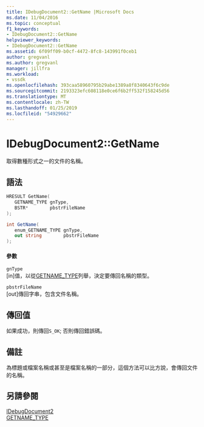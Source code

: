 ```yaml
---
title: IDebugDocument2::GetName |Microsoft Docs
ms.date: 11/04/2016
ms.topic: conceptual
f1_keywords:
- IDebugDocument2::GetName
helpviewer_keywords:
- IDebugDocument2::GetName
ms.assetid: 6f09ff09-b0cf-4472-8fc8-143991f0ceb1
author: gregvanl
ms.author: gregvanl
manager: jillfra
ms.workload:
- vssdk
ms.openlocfilehash: 393caa58960795b29abe1389a8f8340643f6c9de
ms.sourcegitcommit: 2193323efc608118e0ce6f6b2ff532f158245d56
ms.translationtype: MT
ms.contentlocale: zh-TW
ms.lasthandoff: 01/25/2019
ms.locfileid: "54929662"
---
```

# <a name="idebugdocument2getname"></a>IDebugDocument2::GetName
取得數種形式之一的文件的名稱。  
  
## <a name="syntax"></a>語法  
  
```cpp  
HRESULT GetName(   
   GETNAME_TYPE gnType,  
   BSTR*        pbstrFileName  
);  
```  
  
```csharp  
int GetName(   
   enum_GETNAME_TYPE gnType,  
   out string        pbstrFileName  
);  
```  
  
#### <a name="parameters"></a>參數  
 `gnType`  
 [in]值，以從[GETNAME_TYPE](../../../extensibility/debugger/reference/getname-type.md)列舉，決定要傳回名稱的類型。  
  
 `pbstrFileName`  
 [out]傳回字串，包含文件名稱。  
  
## <a name="return-value"></a>傳回值  
 如果成功，則傳回`S_OK`; 否則傳回錯誤碼。  
  
## <a name="remarks"></a>備註  
 為標題或檔案名稱或甚至是檔案名稱的一部分，這個方法可以比方說，會傳回文件的名稱。  
  
## <a name="see-also"></a>另請參閱  
 [IDebugDocument2](../../../extensibility/debugger/reference/idebugdocument2.md)   
 [GETNAME_TYPE](../../../extensibility/debugger/reference/getname-type.md)